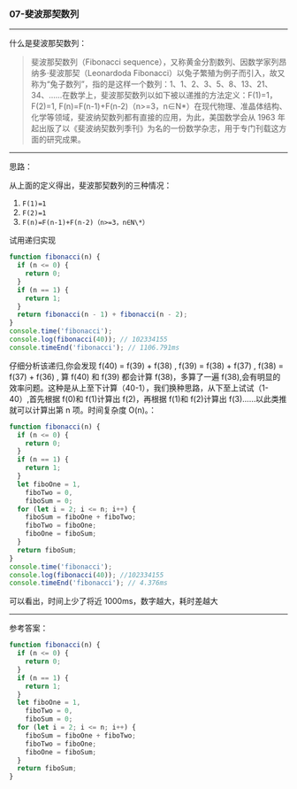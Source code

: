 ### 07-斐波那契数列

---

什么是斐波那契数列：

> 斐波那契数列（Fibonacci sequence），又称黄金分割数列、因数学家列昂纳多·斐波那契（Leonardoda Fibonacci）以兔子繁殖为例子而引入，故又称为“兔子数列”，指的是这样一个数列：1、1、2、3、5、8、13、21、34、……在数学上，斐波那契数列以如下被以递推的方法定义：F(1)=1，F(2)=1, F(n)=F(n-1)+F(n-2)（n>=3，n∈N\*）在现代物理、准晶体结构、化学等领域，斐波纳契数列都有直接的应用，为此，美国数学会从 1963 年起出版了以《斐波纳契数列季刊》为名的一份数学杂志，用于专门刊载这方面的研究成果。

---

思路：

从上面的定义得出，斐波那契数列的三种情况：

1. `F(1)=1`
2. `F(2)=1`
3. `F(n)=F(n-1)+F(n-2)（n>=3，n∈N\*）`

试用递归实现

```js
function fibonacci(n) {
  if (n <= 0) {
    return 0;
  }
  if (n == 1) {
    return 1;
  }
  return fibonacci(n - 1) + fibonacci(n - 2);
}
console.time('fibonacci');
console.log(fibonacci(40)); // 102334155
console.timeEnd('fibonacci'); // 1106.791ms
```

仔细分析该递归,你会发现 f(40) = f(39) + f(38) , f(39) = f(38) + f(37) , f(38) = f(37) + f(36) , 算 f(40) 和 f(39) 都会计算 f(38)，多算了一遍 f(38),会有明显的效率问题。这种是从上至下计算（40-1），我们换种思路，从下至上试试（1-40）,首先根据 f(0)和 f(1)计算出 f(2)，再根据 f(1)和 f(2)计算出 f(3)……以此类推就可以计算出第 n 项。时间复杂度 O(n)。：

```js
function fibonacci(n) {
  if (n <= 0) {
    return 0;
  }
  if (n == 1) {
    return 1;
  }
  let fiboOne = 1,
    fiboTwo = 0,
    fiboSum = 0;
  for (let i = 2; i <= n; i++) {
    fiboSum = fiboOne + fiboTwo;
    fiboTwo = fiboOne;
    fiboOne = fiboSum;
  }
  return fiboSum;
}
console.time('fibonacci');
console.log(fibonacci(40)); //102334155
console.timeEnd('fibonacci'); // 4.376ms
```

可以看出，时间上少了将近 1000ms，数字越大，耗时差越大

---

参考答案：

```js
function fibonacci(n) {
  if (n <= 0) {
    return 0;
  }
  if (n == 1) {
    return 1;
  }
  let fiboOne = 1,
    fiboTwo = 0,
    fiboSum = 0;
  for (let i = 2; i <= n; i++) {
    fiboSum = fiboOne + fiboTwo;
    fiboTwo = fiboOne;
    fiboOne = fiboSum;
  }
  return fiboSum;
}
```
